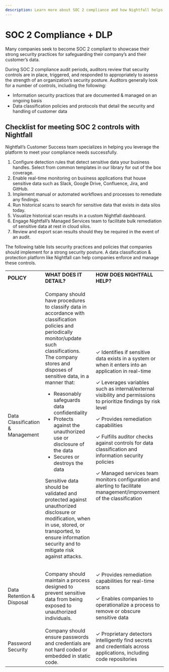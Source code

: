 ```yaml
---
description: Learn more about SOC 2 compliance and how Nightfall helps with it.
---
```


# SOC 2 Compliance + DLP

Many companies seek to become SOC 2 compliant to showcase their strong security practices for safeguarding their company’s and their customer’s data.

During SOC 2 compliance audit periods, auditors review that security controls are in place, triggered, and responded to appropriately to assess the strength of an organization’s security posture. Auditors generally look for a number of controls, including the following:

* Information security practices that are documented & managed on an ongoing basis
* Data classification policies and protocols that detail the security and handling of customer data

## Checklist for meeting SOC 2 controls with Nightfall

Nightfall’s Customer Success team specializes in helping you leverage the platform to meet your compliance needs successfully.

1. Configure detection rules that detect sensitive data your business handles. Select from common templates in our library for out of the box coverage.
2. Enable real-time monitoring on business applications that house sensitive data such as Slack, Google Drive, Confluence, Jira, and GitHub.
3. Implement manual or automated workflows and processes to remediate any findings.
4. Run historical scans to search for sensitive data that exists in data silos today.
5. Visualize historical scan results in a custom Nightfall dashboard.
6. Engage Nightfall’s Managed Services team to facilitate bulk remediation of sensitive data at rest in cloud silos.
7. Review and export scan results should they be required in the event of an audit.

The following table lists security practices and policies that companies should implement for a strong security posture. A data classification & protection platform like Nightfall can help companies enforce and manage these controls.

|                                  |                                                                                                                                                                                                                                                                                                                                                                                                                                                                                                                                                                                                                          |                                                                                                                                                                                                                                                                                                                                                                                                                                                                                                                          |
| -------------------------------- | ------------------------------------------------------------------------------------------------------------------------------------------------------------------------------------------------------------------------------------------------------------------------------------------------------------------------------------------------------------------------------------------------------------------------------------------------------------------------------------------------------------------------------------------------------------------------------------------------------------------------ | ------------------------------------------------------------------------------------------------------------------------------------------------------------------------------------------------------------------------------------------------------------------------------------------------------------------------------------------------------------------------------------------------------------------------------------------------------------------------------------------------------------------------ |
| **POLICY**                       | **WHAT DOES IT DETAIL?**                                                                                                                                                                                                                                                                                                                                                                                                                                                                                                                                                                                                 | **HOW DOES NIGHTFALL HELP?**                                                                                                                                                                                                                                                                                                                                                                                                                                                                                             |
| Data Classification & Management | <p>Company should have procedures to classify data in accordance with classification policies and periodically monitor/update such classifications. The company stores and disposes of sensitive data, in a manner that:</p><ul><li>Reasonably safeguards data confidentiality</li><li>Protects against the unauthorized use or disclosure of the data</li><li>Secures or destroys the data </li></ul><p>Sensitive data should be validated and protected against unauthorized disclosure or modification, when in use, stored, or transported, to ensure information security and to mitigate risk against attacks.</p> | <p>✓  Identifies if sensitive data exists in a system or when it enters into an application in real-time</p><p>✓  Leverages variables such as internal/external visibility and permissions to prioritize findings by risk level</p><p>✓  Provides remediation capabilities</p><p>✓  Fulfills auditor checks against controls for data classification and information security policies</p><p>✓  Managed services team monitors configuration and alerting to facilitate management/improvement of the classification</p> |
| Data Retention & Disposal        | Company should maintain a process designed to prevent sensitive data from being exposed to unauthorized individuals.                                                                                                                                                                                                                                                                                                                                                                                                                                                                                                     | <p>✓  Provides remediation capabilities for real-time scans</p><p>✓  Enables companies to operationalize a process to remove or obscure sensitive data</p>                                                                                                                                                                                                                                                                                                                                                               |
| Password Security                | Company should ensure passwords and credentials are not hard coded or embedded in static code.                                                                                                                                                                                                                                                                                                                                                                                                                                                                                                                           | ✓  Proprietary detectors intelligently find secrets and credentials across applications, including code repositories                                                                                                                                                                                                                                                                                                                                                                                                     |

